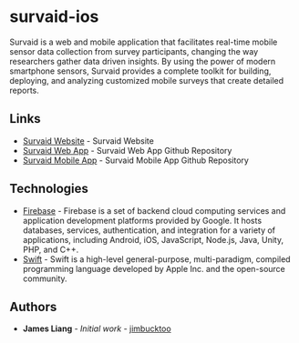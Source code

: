 # survaid-ios

Survaid is a web and mobile application that facilitates real-time mobile sensor data collection from survey participants, changing the way researchers gather data driven insights. By using the power of modern smartphone sensors, Survaid provides a complete toolkit for building, deploying, and analyzing customized mobile surveys that create detailed reports.

## Links

* [Survaid Website](https://survaidapp.com/) - Survaid Website
* [Survaid Web App](https://github.com/jimbucktoo/survaid-web/) - Survaid Web App Github Repository
* [Survaid Mobile App](https://github.com/jimbucktoo/survaid-ios/) - Survaid Mobile App Github Repository

## Technologies

* [Firebase](https://firebase.google.com/) - Firebase is a set of backend cloud computing services and application development platforms provided by Google. It hosts databases, services, authentication, and integration for a variety of applications, including Android, iOS, JavaScript, Node.js, Java, Unity, PHP, and C++.
* [Swift](https://developer.apple.com/swift/) - Swift is a high-level general-purpose, multi-paradigm, compiled programming language developed by Apple Inc. and the open-source community.

## Authors

* **James Liang** - *Initial work* - [jimbucktoo](https://github.com/jimbucktoo/)

